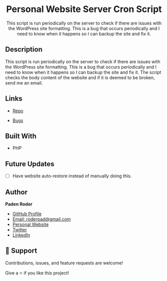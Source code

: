 <h1 align="center">Personal Website Server Cron Script</h1>

<p align="center">This script is run periodically on the server to check if there are issues with the WordPress site formatting. This is a bug that occurs periodically and I need to know when it happens so I can backup the site and fix it.</p>

## Description

This script is run periodically on the server to check if there are issues with the WordPress site formatting.
This is a bug that occurs periodically and I need to know when it happens so I can backup the site and fix it.
The script checks the body content of the website and if it is deemed to be broken, send me an email.

## Links

- [Repo](https://github.com/roderpad/WebsiteCron "WebsiteCron Repo")

- [Bugs](https://github.com/roderpad/WebsiteCron/issues "Issues Page")

## Built With

- PHP

## Future Updates

- [ ] Have website auto-restore instead of manually doing this.

## Author

**Paden Roder**

- [GitHub Profile](https://github.com/roderpad "Paden Roder")
- [Email: roderpad@gmail.com](mailto:roderpad@gmail.com)
- [Personal Website](https://padenroder.com/ "Website")
- [Twitter](https://twitter.com/PadenRoder "Twitter")
- [LinkedIn](https://www.linkedin.com/in/padenroder/ "LinkedIn")

## 🤝 Support

Contributions, issues, and feature requests are welcome!

Give a ⭐️ if you like this project!